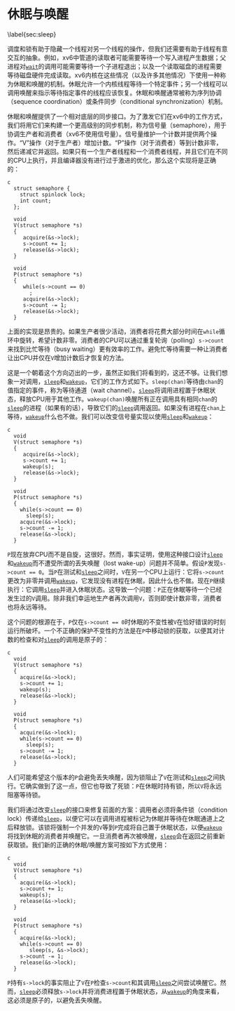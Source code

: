 # 休眠与唤醒
\label{sec:sleep}

调度和锁有助于隐藏一个线程对另一个线程的操作，但我们还需要有助于线程有意交互的抽象。例如，xv6中管道的读取者可能需要等待一个写入进程产生数据；父进程对[`wait`](/source/xv6-riscv/user/user.h.md)的调用可能需要等待一个子进程退出；以及一个读取磁盘的进程需要等待磁盘硬件完成读取。xv6内核在这些情况（以及许多其他情况）下使用一种称为休眠和唤醒的机制。休眠允许一个内核线程等待一个特定事件；另一个线程可以调用唤醒来指示等待指定事件的线程应该恢复。休眠和唤醒通常被称为序列协调（sequence coordination）或条件同步（conditional synchronization）机制。

休眠和唤醒提供了一个相对底层的同步接口。为了激发它们在xv6中的工作方式，我们将用它们来构建一个更高级别的同步机制，称为信号量（semaphore），用于协调生产者和消费者（xv6不使用信号量）。信号量维护一个计数并提供两个操作。“V”操作（对于生产者）增加计数。“P”操作（对于消费者）等到计数非零，然后递减它并返回。如果只有一个生产者线程和一个消费者线程，并且它们在不同的CPU上执行，并且编译器没有进行过于激进的优化，那么这个实现将是正确的：


```
c
  struct semaphore {
    struct spinlock lock;
    int count;
  };

  void
  V(struct semaphore *s)
  {
     acquire(&s->lock);
     s->count += 1;
     release(&s->lock);
  }

  void
  P(struct semaphore *s)
  {
     while(s->count == 0)
       ;
     acquire(&s->lock);
     s->count -= 1;
     release(&s->lock);
  }

```


上面的实现是昂贵的。如果生产者很少活动，消费者将花费大部分时间在`while`循环中旋转，希望计数非零。消费者的CPU可以通过重复轮询（polling）`s->count`来找到比忙等待（busy waiting）更有效率的工作。避免忙等待需要一种让消费者让出CPU并仅在`V`增加计数后才恢复的方法。

这是一个朝着这个方向迈出的一步，虽然正如我们将看到的，这还不够。让我们想象一对调用，[`sleep`](/source/xv6-riscv/user/user.h.md)和[`wakeup`](/source/xv6-riscv/kernel/defs.h.md)，它们的工作方式如下。`sleep(chan)`等待由`chan`的值指定的事件，称为等待通道（wait channel）。[`sleep`](/source/xv6-riscv/user/user.h.md)将调用进程置于休眠状态，释放CPU用于其他工作。`wakeup(chan)`唤醒所有正在调用具有相同`chan`的[`sleep`](/source/xv6-riscv/user/user.h.md)的进程（如果有的话），导致它们的[`sleep`](/source/xv6-riscv/user/user.h.md)调用返回。如果没有进程在`chan`上等待，[`wakeup`](/source/xv6-riscv/kernel/defs.h.md)什么也不做。我们可以改变信号量实现以使用[`sleep`](/source/xv6-riscv/user/user.h.md)和[`wakeup`](/source/xv6-riscv/kernel/defs.h.md)：


```
c
  void
  V(struct semaphore *s)
  {
     acquire(&s->lock);
     s->count += 1;
     wakeup(s);
     release(&s->lock);
  }
  
  void
  P(struct semaphore *s)
  {
    while(s->count == 0)
      sleep(s);
    acquire(&s->lock);
    s->count -= 1;
    release(&s->lock);
  }

```


`P`现在放弃CPU而不是自旋，这很好。然而，事实证明，使用这种接口设计[`sleep`](/source/xv6-riscv/user/user.h.md)和[`wakeup`](/source/xv6-riscv/kernel/defs.h.md)而不遭受所谓的丢失唤醒（lost wake-up）问题并不简单。假设`P`发现`s->count == 0`。当`P`在测试和[`sleep`](/source/xv6-riscv/user/user.h.md)之间时，`V`在另一个CPU上运行：它将`s->count`更改为非零并调用[`wakeup`](/source/xv6-riscv/kernel/defs.h.md)，它发现没有进程在休眠，因此什么也不做。现在`P`继续执行：它调用[`sleep`](/source/xv6-riscv/user/user.h.md)并进入休眠状态。这导致一个问题：`P`正在休眠等待一个已经发生过的`V`调用。除非我们幸运地生产者再次调用`V`，否则即使计数非零，消费者也将永远等待。

这个问题的根源在于，`P`仅在`s->count == 0`时休眠的不变性被`V`在恰好错误的时刻运行所破坏。一个不正确的保护不变性的方法是在`P`中移动锁的获取，以便其对计数的检查和对[`sleep`](/source/xv6-riscv/user/user.h.md)的调用是原子的：


```
c
  void
  V(struct semaphore *s)
  {
    acquire(&s->lock);
    s->count += 1;
    wakeup(s);
    release(&s->lock);
  }
  
  void
  P(struct semaphore *s)
  {
    acquire(&s->lock);
    while(s->count == 0)
      sleep(s);
    s->count -= 1;
    release(&s->lock);
  }

```


人们可能希望这个版本的`P`会避免丢失唤醒，因为锁阻止了`V`在测试和[`sleep`](/source/xv6-riscv/user/user.h.md)之间执行。它确实做到了这一点，但它也导致了死锁：`P`在休眠时持有锁，所以`V`将永远阻塞等待锁。

我们将通过改变[`sleep`](/source/xv6-riscv/user/user.h.md)的接口来修复前面的方案：调用者必须将条件锁（condition lock）传递给[`sleep`](/source/xv6-riscv/user/user.h.md)，以便它可以在调用进程被标记为休眠并等待在休眠通道上之后释放锁。该锁将强制一个并发的`V`等到`P`完成将自己置于休眠状态，以便[`wakeup`](/source/xv6-riscv/kernel/defs.h.md)将找到休眠的消费者并唤醒它。一旦消费者再次被唤醒，[`sleep`](/source/xv6-riscv/user/user.h.md)会在返回之前重新获取锁。我们新的正确的休眠/唤醒方案可按如下方式使用：


```
c
  void
  V(struct semaphore *s)
  {
    acquire(&s->lock);
    s->count += 1;
    wakeup(s);
    release(&s->lock);
  }

  void
  P(struct semaphore *s)
  {
    acquire(&s->lock);
    while(s->count == 0)
       sleep(s, &s->lock);
    s->count -= 1;
    release(&s->lock);
  }

```


`P`持有`s->lock`的事实阻止了`V`在`P`检查`s->count`和其调用[`sleep`](/source/xv6-riscv/user/user.h.md)之间尝试唤醒它。然而，[`sleep`](/source/xv6-riscv/user/user.h.md)必须释放`s->lock`并将消费进程置于休眠状态，从[`wakeup`](/source/xv6-riscv/kernel/defs.h.md)的角度来看，这必须是原子的，以避免丢失唤醒。